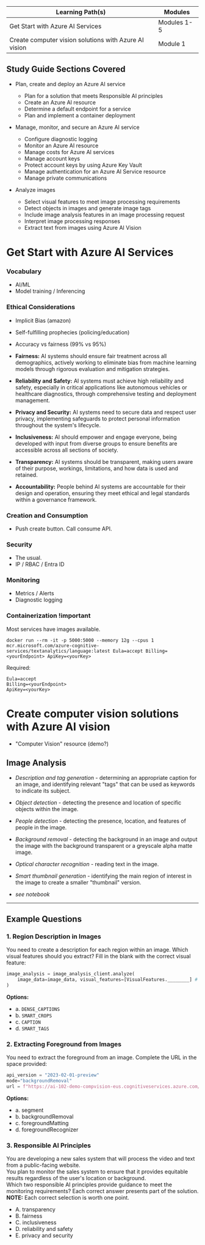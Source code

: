 

| Learning Path(s)                    | Modules   |
|-------------------------------------|-----------|
| Get Start with Azure AI Services    | Modules 1-5 |
| Create computer vision solutions with Azure AI vision | Module 1 |

## Study Guide Sections Covered 
* Plan, create and deploy an Azure AI service
    - Plan for a solution that meets Responsible AI principles
    - Create an Azure AI resource
    - Determine a default endpoint for a service
    - Plan and implement a container deployment

* Manage, monitor, and secure an Azure AI service
    - Configure diagnostic logging
    - Monitor an Azure AI resource
    - Manage costs for Azure AI services
    - Manage account keys
    - Protect account keys by using Azure Key Vault
    - Manage authentication for an Azure AI Service resource
    - Manage private communications

* Analyze images
    - Select visual features to meet image processing requirements
    - Detect objects in images and generate image tags
    - Include image analysis features in an image processing request
    - Interpret image processing responses
    - Extract text from images using Azure AI Vision



# Get Start with Azure AI Services

### Vocabulary

- AI/ML
- Model training / Inferencing

### Ethical Considerations

- Implicit Bias (amazon)
- Self-fulfilling prophecies (policing/education)
- Accuracy vs fairness (99% vs 95%)


- **Fairness:** AI systems should ensure fair treatment across all demographics, actively working to eliminate bias from machine learning models through rigorous evaluation and mitigation strategies.
  
- **Reliability and Safety:** AI systems must achieve high reliability and safety, especially in critical applications like autonomous vehicles or healthcare diagnostics, through comprehensive testing and deployment management.
  
- **Privacy and Security:** AI systems need to secure data and respect user privacy, implementing safeguards to protect personal information throughout the system's lifecycle.
  
- **Inclusiveness:** AI should empower and engage everyone, being developed with input from diverse groups to ensure benefits are accessible across all sections of society.
  
- **Transparency:** AI systems should be transparent, making users aware of their purpose, workings, limitations, and how data is used and retained.
  
- **Accountability:** People behind AI systems are accountable for their design and operation, ensuring they meet ethical and legal standards within a governance framework.

### Creation and Consumption

- Push create button. Call consume API.

### Security

- The usual. 
- IP / RBAC / Entra ID 

### Monitoring

- Metrics / Alerts
- Diagnostic logging

### Containerization !important

Most services have images available.

```shell
docker run --rm -it -p 5000:5000 --memory 12g --cpus 1 mcr.microsoft.com/azure-cognitive-services/textanalytics/language:latest Eula=accept Billing=<yourEndpoint> ApiKey=<yourKey>
```

Required: 
```
Eula=accept
Billing=<yourEndpoint>
ApiKey=<yourKey>
```

# Create computer vision solutions with Azure AI vision

- "Computer Vision" resource (demo?)

## Image Analysis

 - *Description and tag generation* - determining an appropriate caption for an image, and identifying relevant "tags" that can be used as keywords to indicate its subject.
 - *Object detection* - detecting the presence and location of specific objects within the image.
 - *People detection* - detecting the presence, location, and features of people in the image.
- *Background removal* - detecting the background in an image and output the image with the background transparent or a greyscale alpha matte image.
- *Optical character recognition* - reading text in the image.
- *Smart thumbnail generation* - identifying the main region of interest in the image to create a smaller "thumbnail" version.

- *see notebook*


---

## Example Questions

### 1. Region Description in Images
You need to create a description for each region within an image. Which visual features should you extract? Fill in the blank with the correct visual feature:

```python
image_analysis = image_analysis_client.analyze(
    image_data=image_data, visual_features=[VisualFeatures.________] # Fill in the blank
)
```
**Options:**
- a. `DENSE_CAPTIONS`
- b. `SMART_CROPS`
- c. `CAPTION`
- d. `SMART_TAGS`

### 2. Extracting Foreground from Images
You need to extract the foreground from an image. Complete the URL in the space provided:

```python
api_version = "2023-02-01-preview"
mode="backgroundRemoval"
url = f"https://ai-102-demo-compvision-eus.cognitiveservices.azure.com/computervision/imageanalysis:_________?api-version={api_version}&mode={mode}" # Complete the URL
```
**Options:**
- a. segment
- b. backgroundRemoval
- c. foregroundMatting
- d. foregroundRecognizer

### 3. Responsible AI Principles
You are developing a new sales system that will process the video and text from a public-facing website.  
You plan to monitor the sales system to ensure that it provides equitable results regardless of the user's location or background.  
Which two responsible AI principles provide guidance to meet the monitoring requirements? Each correct answer presents part of the solution.  
**NOTE:** Each correct selection is worth one point.

- A. transparency
- B. fairness
- C. inclusiveness
- D. reliability and safety
- E. privacy and security
